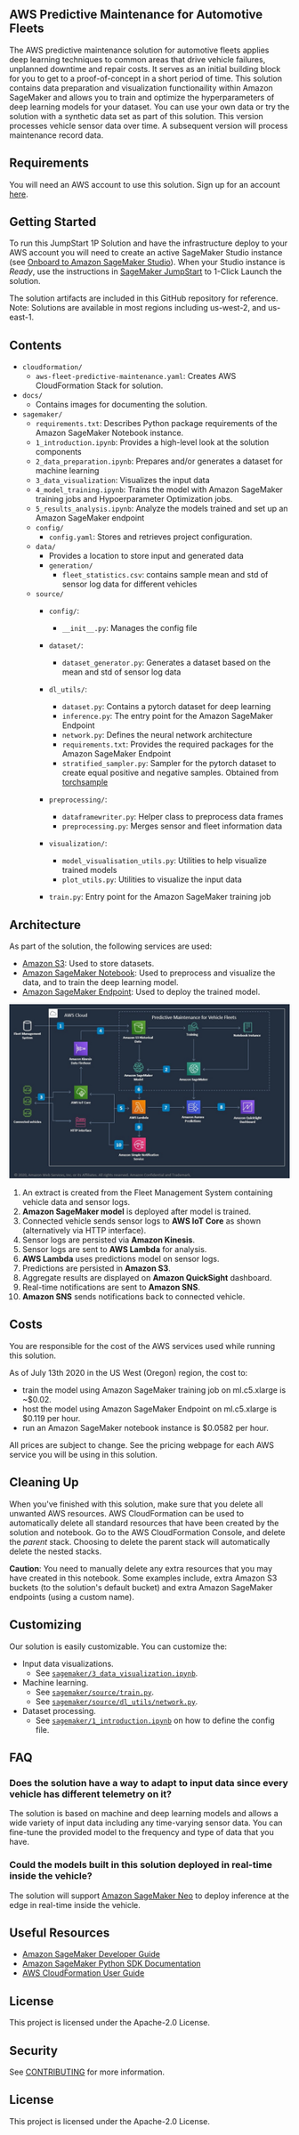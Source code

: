 ## AWS Predictive Maintenance for Automotive Fleets

The AWS predictive maintenance solution for automotive fleets applies deep learning techniques to common areas that drive vehicle failures, unplanned downtime and repair costs. It serves as an initial building block for you to get to a proof-of-concept in a short period of time. This solution contains data preparation and visualization functionaility within Amazon SageMaker and allows you to train and optimize the hyperparameters of deep learning models for your dataset. You can use your own data or try the solution with a synthetic data set as part of this solution. This version processes vehicle sensor data over time. A subsequent version will process maintenance record data.

## Requirements

You will need an AWS account to use this solution. Sign up for an account [here](https://aws.amazon.com/).

## Getting Started

To run this JumpStart 1P Solution and have the infrastructure deploy to your AWS account you will need to create an active SageMaker Studio instance (see [Onboard to Amazon SageMaker Studio](https://docs.aws.amazon.com/sagemaker/latest/dg/gs-studio-onboard.html)). When your Studio instance is *Ready*, use the instructions in [SageMaker JumpStart](https://docs.aws.amazon.com/sagemaker/latest/dg/studio-jumpstart.html) to 1-Click Launch the solution.

The solution artifacts are included in this GitHub repository for reference. Note: Solutions are available in most regions including us-west-2, and us-east-1.


## Contents

* `cloudformation/`
  * `aws-fleet-predictive-maintenance.yaml`: Creates AWS CloudFormation Stack for solution.
* `docs/`
  * Contains images for documenting the solution.
* `sagemaker/`
  * `requirements.txt`: Describes Python package requirements of the Amazon SageMaker Notebook instance.
  * `1_introduction.ipynb`: Provides a high-level look at the solution components 
  * `2_data_preparation.ipynb`: Prepares and/or generates a dataset for machine learning
  * `3_data_visualization`: Visualizes the input data
  * `4_model_training.ipynb`: Trains the model with Amazon SageMaker training jobs and Hypoerparameter Optimization jobs.
  * `5_results_analysis.ipynb`: Analyze the models trained and set up an Amazon SageMaker endpoint
  * `config/`
    * `config.yaml`: Stores and retrieves project configuration.
  * `data/`
    * Provides a location to store input and generated data
    * `generation/`
        * `fleet_statistics.csv`: contains sample mean and std of sensor log data for different vehicles
  * `source/`
    * `config/`: 
        * `__init__.py`: Manages the config file
    * `dataset/`: 
        * `dataset_generator.py`: Generates a dataset based on the mean and std of sensor log data
    
    * `dl_utils/`:
        * `dataset.py`: Contains a pytorch dataset for deep learning
        * `inference.py`: The entry point for the Amazon SageMaker Endpoint
        * `network.py`: Defines the neural network architecture
        * `requirements.txt`: Provides the required packages for the Amazon SageMaker Endpoint
        * `stratified_sampler.py`: Sampler for the pytorch dataset to create equal positive and negative samples. Obtained from [torchsample](https://github.com/ncullen93/torchsample)
        
    * `preprocessing/`:
        * `dataframewriter.py`: Helper class to preprocess data frames
        * `preprocessing.py`: Merges sensor and fleet information data
    
    * `visualization/`:
        * `model_visualisation_utils.py`: Utilities to help visualize trained models
        * `plot_utils.py`: Utilities to visualize the input data
    * `train.py`: Entry point for the Amazon SageMaker training job
    

## Architecture

As part of the solution, the following services are used:

* [Amazon S3](https://aws.amazon.com/s3/): Used to store datasets.
* [Amazon SageMaker Notebook](https://aws.amazon.com/sagemaker/): Used to preprocess and visualize the data, and to train the deep learning model.
* [Amazon SageMaker Endpoint](https://aws.amazon.com/sagemaker/): Used to deploy the trained model.

![](docs/architecture.jpg)

1. An extract is created from the Fleet Management System containing vehicle data and sensor logs.
2. **Amazon SageMaker model** is deployed after model is trained.
3. Connected vehicle sends sensor logs to **AWS IoT Core** as shown (alternatively via HTTP interface).
4. Sensor logs are persisted via **Amazon Kinesis**.
5. Sensor logs are sent to **AWS Lambda** for analysis.
6. **AWS Lambda** uses predictions model on sensor logs.
7. Predictions are persisted in **Amazon S3**.
8. Aggregate results are displayed on **Amazon QuickSight** dashboard.
9. Real-time notifications are sent to **Amazon SNS**.
10. **Amazon SNS** sends notifications back to connected vehicle.

## Costs

You are responsible for the cost of the AWS services used while running this solution.

As of July 13th 2020 in the US West (Oregon) region, the cost to:

* train the model using Amazon SageMaker training job on ml.c5.xlarge is ~$0.02.
* host the model using Amazon SageMaker Endpoint on ml.c5.xlarge is $0.119 per hour.
* run an Amazon SageMaker notebook instance is $0.0582 per hour.

All prices are subject to change. See the pricing webpage for each AWS service you will be using in this solution.

## Cleaning Up

When you've finished with this solution, make sure that you delete all
unwanted AWS resources. AWS CloudFormation can be used to automatically delete
all standard resources that have been created by the solution and notebook.
Go to the AWS CloudFormation Console, and delete the *parent* stack.
Choosing to delete the parent stack will automatically delete the nested stacks.

**Caution**: You need to manually delete any extra resources that you may have
created in this notebook. Some examples include, extra Amazon S3 buckets (to
the solution's default bucket) and extra Amazon SageMaker endpoints (using a
custom name).

## Customizing

Our solution is easily customizable. You can customize the:

* Input data visualizations.
  * See [`sagemaker/3_data_visualization.ipynb`](sagemaker/3_data_visualization.ipynb).
* Machine learning.
  * See [`sagemaker/source/train.py`](sagemaker/source/train.py).
  * See [`sagemaker/source/dl_utils/network.py`](sagemaker/source/dl_utils/network.py).
* Dataset processing.
  * See [`sagemaker/1_introduction.ipynb`](sagemaker/1_introduction.ipynb) on how to define the config file.

## FAQ

### Does the solution have a way to adapt to input data since every vehicle has different telemetry on it?

The solution is based on machine and deep learning models and allows a wide variety of input data including any time-varying sensor data. You can fine-tune the provided model to the frequency and type of data that you have.

### Could the models built in this solution deployed in real-time inside the vehicle?

The solution will support [Amazon SageMaker Neo](https://aws.amazon.com/sagemaker/neo/) to deploy inference at the edge in real-time inside the vehicle.


## Useful Resources

* [Amazon SageMaker Developer Guide](https://docs.aws.amazon.com/sagemaker/latest/dg/whatis.html)
* [Amazon SageMaker Python SDK Documentation](https://sagemaker.readthedocs.io/en/stable/)
* [AWS CloudFormation User Guide](https://docs.aws.amazon.com/AWSCloudFormation/latest/UserGuide/Welcome.html)


## License

This project is licensed under the Apache-2.0 License.

## Security

See [CONTRIBUTING](CONTRIBUTING.md#security-issue-notifications) for more information.

## License

This project is licensed under the Apache-2.0 License.

